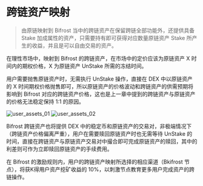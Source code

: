 # 跨链资产映射

> 由原链映射到 Bifrost 当中的跨链资产在保留跨链全部功能外，还提供具备 Stake 加成属性的资产，只需要持有即可获得对应数量原链资产 Stake 所产生的收益，并且是可以自由交易的资产。

在理性市场中，映射到 Bifrost 的跨链资产，在市场中的定价应该为原链资产 X 时间内的期权价格，X 为原链资产 UnStake 所需的冻结时间。

用户需要抛售原链资产时，无需执行 UnStake 操作，直接在 DEX 中以原链资产的 X 时间期权价格抛售即可，所以原链资产的价格波动和跨链资产的供需预期将影响到 Bifrost 对应的跨链资产价格，这也是上一章中提到的跨链资产与原链资产的价格无法稳定保持 1:1 的原因。

<img :src="$withBase('/zh/user_assets_01.png')" alt="user_assets_01" />

<img :src="$withBase('/zh/user_assets_02.png')" alt="user_assets_02" />

Bifrost 跨链资产也将提供 DEX 中的稳定币和原链资产的交易对，非极端情况下（跨链资产价格偏离严重），用户在需要赎回原链资产时也无需等待 UnStake 的时间，直接在跨链资产与原链资产交易对中撮合即可完成原链资产的赎回，其中的利差则可作为立即赎回原链资产的手续费用。

在 Bifrost 的激励规则内，用户的跨链资产映射所选择的相应渠道（Bkifrost 节点），将获K得用户资产挖矿收益的 10%，以刺激节点教育更多用户完成资产的跨链操作。